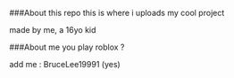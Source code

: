 ###About this repo
this is where i uploads my cool project 

made by me, a 16yo kid


###About me
you play roblox ?

add me : BruceLee19991 (yes)
